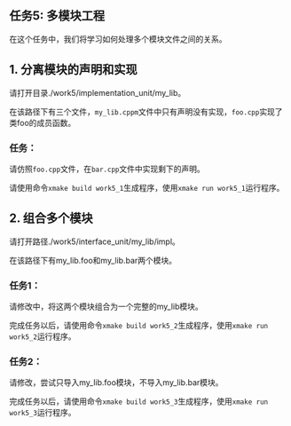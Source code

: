 ## 任务5:  多模块工程

在这个任务中，我们将学习如何处理多个模块文件之间的关系。

## 1. 分离模块的声明和实现

请打开目录./work5/implementation_unit/my_lib。

在该路径下有三个文件，`my_lib.cppm`文件中只有声明没有实现，`foo.cpp`实现了类foo的成员函数。

### 任务：

请仿照`foo.cpp`文件，在`bar.cpp`文件中实现剩下的声明。

请使用命令`xmake build work5_1`生成程序，使用`xmake run work5_1`运行程序。

## 2. 组合多个模块

请打开路径./work5/interface_unit/my_lib/impl。

在该路径下有my_lib.foo和my_lib.bar两个模块。

### 任务1：

请修改[](./work5/interface_unit/my_lib/my_lib.cppm)中，将这两个模块组合为一个完整的my_lib模块。

完成任务以后，请使用命令`xmake build work5_2`生成程序，使用`xmake run work5_2`运行程序。

### 任务2：

请修改[](./work5/interface_unit/main2.cpp)，尝试只导入my_lib.foo模块，不导入my_lib.bar模块。

完成任务以后，请使用命令`xmake build work5_3`生成程序，使用`xmake run work5_3`运行程序。